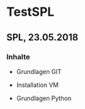 # TestSPL

## SPL, 23.05.2018

### Inhalte

* Grundlagen GIT

* Installation VM

* Grundlagen Python
